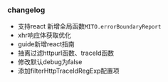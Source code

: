 ### changelog
* 支持react
新增全局函数`MITO.errorBoundaryReport`
* xhr响应体获取优化
* guide新增react指南
* 抽离过滤httpurl函数、traceId函数
* 修改默认debug为false
* 添加filterHttpTraceIdRegExp配置项


